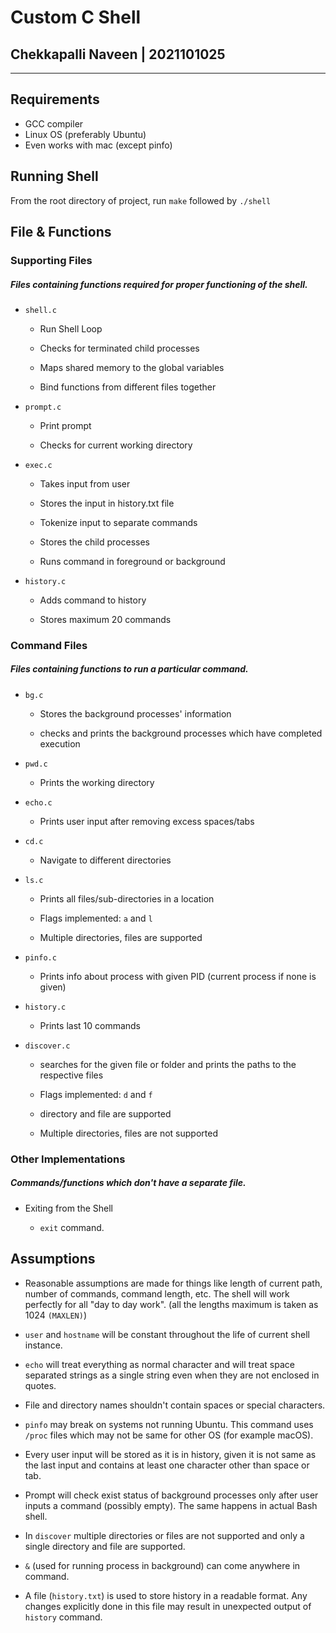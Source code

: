 # Custom C Shell

## Chekkapalli Naveen | 2021101025

---

## Requirements

- GCC compiler
- Linux OS (preferably Ubuntu)
- Even works with mac (except pinfo)

## Running Shell

From the root directory of project, run `make` followed by `./shell`

## File & Functions

### Supporting Files

##### Files containing functions required for proper functioning of the shell.

- `shell.c`

  - Run Shell Loop

  - Checks for terminated child processes

  - Maps shared memory to the global variables

  - Bind functions from different files together

- `prompt.c`

  - Print prompt

  - Checks for current working directory

- `exec.c`

  - Takes input from user

  - Stores the input in history.txt file

  - Tokenize input to separate commands

  - Stores the child processes

  - Runs command in foreground or background

- `history.c`

  - Adds command to history

  - Stores maximum 20 commands

### Command Files

##### Files containing functions to run a particular command.

- `bg.c`

  - Stores the background processes' information

  - checks and prints the background processes which have completed execution

- `pwd.c`

  - Prints the working directory

- `echo.c`

  - Prints user input after removing excess spaces/tabs

- `cd.c`

  - Navigate to different directories

- `ls.c`

  - Prints all files/sub-directories in a location

  - Flags implemented: `a` and `l`

  - Multiple directories, files are supported

- `pinfo.c`

  - Prints info about process with given PID (current process if none is given)

- `history.c`

  - Prints last 10 commands

- `discover.c`

  - searches for the given file or folder and prints the paths to the respective files

  - Flags implemented: `d` and `f`

  - directory and file are supported

  - Multiple directories, files are not supported

### Other Implementations

##### Commands/functions which don't have a separate file.

- Exiting from the Shell

  - `exit` command.

## Assumptions

- Reasonable assumptions are made for things like length of current path, number of commands, command length, etc. The shell will work perfectly for all "day to day work". (all the lengths maximum is taken as 1024 `(MAXLEN)`)

- `user` and `hostname` will be constant throughout the life of current shell instance.

- `echo` will treat everything as normal character and will treat space separated strings as a single string even when they are not enclosed in quotes.

- File and directory names shouldn't contain spaces or special characters.

- `pinfo` may break on systems not running Ubuntu. This command uses `/proc` files which may not be same for other OS (for example macOS).

- Every user input will be stored as it is in history, given it is not same as the last input and contains at least one character other than space or tab.

- Prompt will check exist status of background processes only after user inputs a command (possibly empty). The same happens in actual Bash shell.

- In `discover` multiple directories or files are not supported and only a single directory and file are supported.

- `&` (used for running process in background) can come anywhere in command.

- A file (`history.txt`) is used to store history in a readable format. Any changes explicitly done in this file may result in unexpected output of `history` command.